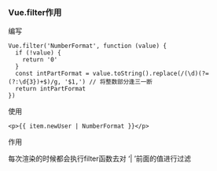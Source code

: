 ### Vue.filter作用

编写

```
Vue.filter('NumberFormat', function (value) {
  if (!value) {
    return '0'
  }
  const intPartFormat = value.toString().replace(/(\d)(?=(?:\d{3})+$)/g, '$1,') // 将整数部分逢三一断
  return intPartFormat
})
```

使用

```
<p>{{ item.newUser | NumberFormat }}</p>
```

作用

每次渲染的时候都会执行filter函数去对 ‘| ’前面的值进行过滤

